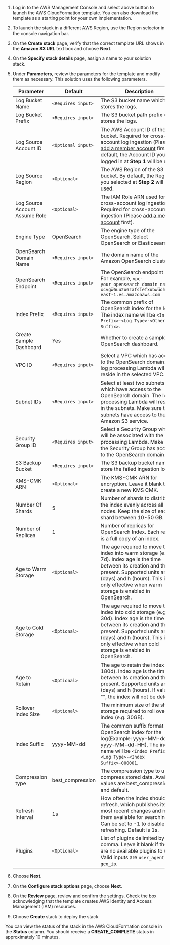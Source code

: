 1. Log in to the AWS Management Console and select above button to launch the AWS CloudFormation template. You can also download the template as a starting point for your own implementation.

2. To launch the stack in a different AWS Region, use the Region selector in the console navigation bar.

3. On the **Create stack** page, verify that the correct template URL shows in the **Amazon S3 URL** text box and choose **Next**.

4. On the **Specify stack details** page, assign a name to your solution stack.

5. Under **Parameters**, review the parameters for the template and modify them as necessary. This solution uses the following parameters.

    | Parameter                      | Default          | Description                                                                                                                                                                                                                                 |
    | --------------------------------|---------------------------------------------------------------------------------------------------------------------------------------------------------------------------------------------------------------------|---------------------------------------------------------------------------------------------------------------------------------------------------------------------------------------------------------------------------------------------|
    | Log Bucket Name                | `<Requires input>` | The S3 bucket name which stores the logs.                                                                                                                                                                                                   |
    | Log Bucket Prefix              | `<Requires input>` | The S3 bucket path prefix which stores the logs.                                                                                                                                                                                            |
    | Log Source Account ID          | `<Optional input>`  | The AWS Account ID of the S3 bucket. Required for cross-account log ingestion (Please [add a member account](../link-account/index.md) first). By default, the Account ID you logged in at **Step 1** will be used.                         |
    | Log Source Region              | `<Optional>` | The AWS Region of the S3 bucket. By default, the Region you selected at **Step 2** will be used.                                                                                                                                            |
    | Log Source Account Assume Role | `<Optional>` | The IAM Role ARN used for cross-account log ingestion. Required for cross-account log ingestion (Please [add a member account](../link-account/index.md) first).                                                                            |
    | Engine Type                    | OpenSearch | The engine type of the OpenSearch. Select OpenSearch or Elasticsearch.                                                                                                                                                                      |
    | OpenSearch Domain Name         | `<Requires input>` | The domain name of the Amazon OpenSearch cluster.                                                                                                                                                                                           |
    | OpenSearch Endpoint            | `<Requires input>` | The OpenSearch endpoint URL. For example, `vpc-your_opensearch_domain_name-xcvgw6uu2o6zafsiefxubwuohe.us-east-1.es.amazonaws.com`                                                                                                           |
    | Index Prefix                   | `<Requires input>` | The common prefix of OpenSearch index for the log. The index name will be `<Index Prefix>-<Log Type>-<Other Suffix>`.                                                                                                                       |
    | Create Sample Dashboard        | Yes | Whether to create a sample OpenSearch dashboard.                                                                                                                                                                                            |
    | VPC ID                         | `<Requires input>` | Select a VPC which has access to the OpenSearch domain. The log processing Lambda will reside in the selected VPC.                                                                                                                          |
    | Subnet IDs                     | `<Requires input>` | Select at least two subnets which have access to the OpenSearch domain. The log processing Lambda will reside in the subnets. Make sure the subnets have access to the Amazon S3 service.                                                   |
    | Security Group ID              | `<Requires input>` | Select a Security Group which will be associated with the log processing Lambda. Make sure the Security Group has access to the OpenSearch domain.                                                                                          |
    | S3 Backup Bucket               | `<Requires input>` | The S3 backup bucket name to store the failed ingestion logs.                                                                                                                                                                               |
    | KMS-CMK ARN               | `<Optional>` | The KMS-CMK ARN for encryption. Leave it blank to create a new KMS CMK.                                                                                                                                                                     |                                                                                                                                                                                               |
    | Number Of Shards               | 5 | Number of shards to distribute the index evenly across all data nodes. Keep the size of each shard between 10-50 GB.                                                                                                                        |
    | Number of Replicas             | 1 | Number of replicas for OpenSearch Index. Each replica is a full copy of an index.                                                                                                                                                           |
    | Age to Warm Storage           | `<Optional>` | The age required to move the index into warm storage (e.g. 7d). Index age is the time between its creation and the present. Supported units are d (days) and h (hours). This is only effective when warm storage is enabled in OpenSearch.  |
    | Age to Cold Storage           | `<Optional>` | The age required to move the index into cold storage (e.g. 30d). Index age is the time between its creation and the present. Supported units are d (days) and h (hours). This is only effective when cold storage is enabled in OpenSearch. |
    | Age to Retain                 | `<Optional>` | The age to retain the index (e.g. 180d). Index age is the time between its creation and the present. Supported units are d (days) and h (hours). If value is "", the index will not be deleted.                                             |
    | Rollover Index Size                 | `<Optional>` | The minimum size of the shard storage required to roll over the index (e.g. 30GB).                                                                                                                                                          |
    | Index Suffix                 | yyyy-MM-dd | The common suffix format of OpenSearch index for the log(Example: yyyy-MM-dd, yyyy-MM-dd-HH). The index name will be `<Index Prefix>-<Log Type>-<Index Suffix>-000001`.                                                                     |
    | Compression type                 | best_compression | The compression type to use to compress stored data. Available values are best_compression and default.                                                                                                                                     |
    | Refresh Interval                 | 1s | How often the index should refresh, which publishes its most recent changes and makes them available for searching. Can be set to -1 to disable refreshing. Default is 1s.                                                                  |
    | Plugins | `<Optional>` | List of plugins delimited by comma. Leave it blank if there are no available plugins to use. Valid inputs are `user_agent`, `geo_ip`.                                                                                                       |

6. Choose **Next**.

7. On the **Configure stack options** page, choose **Next**.

8. On the **Review** page, review and confirm the settings. Check the box acknowledging that the template creates AWS Identity and Access Management (IAM) resources.

9. Choose **Create** stack to deploy the stack.

You can view the status of the stack in the AWS CloudFormation console in the **Status** column. You should receive
a **CREATE_COMPLETE** status in approximately 10 minutes.